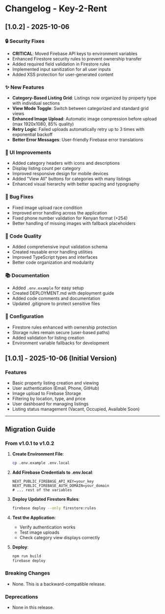 # Changelog - Key-2-Rent

## [1.0.2] - 2025-10-06

### 🔒 Security Fixes
- **CRITICAL**: Moved Firebase API keys to environment variables
- Enhanced Firestore security rules to prevent ownership transfer
- Added required field validation in Firestore rules
- Implemented input sanitization for all user inputs
- Added XSS protection for user-generated content

### ✨ New Features
- **Category-Based Listing Grid**: Listings now organized by property type with individual sections
- **View Mode Toggle**: Switch between categorized and standard grid views
- **Enhanced Image Upload**: Automatic image compression before upload (max 1920x1080, 85% quality)
- **Retry Logic**: Failed uploads automatically retry up to 3 times with exponential backoff
- **Better Error Messages**: User-friendly Firebase error translations

### 🎨 UI Improvements
- Added category headers with icons and descriptions
- Display listing count per category
- Improved responsive design for mobile devices
- Added "View All" buttons for categories with many listings
- Enhanced visual hierarchy with better spacing and typography

### 🐛 Bug Fixes
- Fixed image upload race condition
- Improved error handling across the application
- Fixed phone number validation for Kenyan format (+254)
- Better handling of missing images with fallback placeholders

### 📝 Code Quality
- Added comprehensive input validation schema
- Created reusable error handling utilities
- Improved TypeScript types and interfaces
- Better code organization and modularity

### 📚 Documentation
- Added `.env.example` for easy setup
- Created DEPLOYMENT.md with deployment guide
- Added code comments and documentation
- Updated .gitignore to protect sensitive files

### 🔧 Configuration
- Firestore rules enhanced with ownership protection
- Storage rules remain secure (user-based paths)
- Added validation for listing creation
- Environment variable fallbacks for development

## [1.0.1] - 2025-10-06 (Initial Version)

### Features
- Basic property listing creation and viewing
- User authentication (Email, Phone, GitHub)
- Image upload to Firebase Storage
- Filtering by location, type, and price
- User dashboard for managing listings
- Listing status management (Vacant, Occupied, Available Soon)

---

## Migration Guide

### From v1.0.1 to v1.0.2

1. **Create Environment File**:
   ```bash
   cp .env.example .env.local
   ```

2. **Add Firebase Credentials to .env.local**:
   ```env
   NEXT_PUBLIC_FIREBASE_API_KEY=your_key
   NEXT_PUBLIC_FIREBASE_AUTH_DOMAIN=your_domain
   # ... rest of the variables
   ```

3. **Deploy Updated Firestore Rules**:
   ```bash
   firebase deploy --only firestore:rules
   ```

4. **Test the Application**:
   - Verify authentication works
   - Test image uploads
   - Check category view displays correctly

5. **Deploy**:
   ```bash
   npm run build
   firebase deploy
   ```

### Breaking Changes
- None. This is a backward-compatible release.

### Deprecations
- None in this release.
